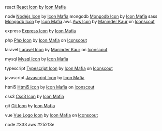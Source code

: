 react
<a href="https://iconscout.com/icon/react-3" target="_blank">React Icon</a> by <a href="https://iconscout.com/contributors/icon-mafia" target="_blank">Icon Mafia</a>

node
<a href="https://iconscout.com/icon/nodejs-2" target="_blank">Nodejs Icon</a> by <a href="https://iconscout.com/contributors/icon-mafia" target="_blank">Icon Mafia</a>
mongodb
<a href="https://iconscout.com/icon/mongodb-4" target="_blank">Mongodb Icon</a> by <a href="https://iconscout.com/contributors/icon-mafia" target="_blank">Icon Mafia</a>
sass
<a href="https://iconscout.com/icon/sass" target="_blank">Mongodb Icon</a> by <a href="https://iconscout.com/contributors/icon-mafia" target="_blank">Icon Mafia</a>
aws
<a href="https://iconscout.com/icon/aws-1869025" target="_blank">Aws Icon</a> by <a href="https://iconscout.com/contributors/maninderkaur">Maninder Kaur</a> on <a href="https://iconscout.com">Iconscout</a>

express
<a href="https://iconscout.com/icon/express-8" target="_blank">Express Icon</a> by <a href="https://iconscout.com/contributors/icon-mafia" target="_blank">Icon Mafia</a>

php
<a href="https://iconscout.com/icons/php" target="_blank">Php Icon</a> by <a href="https://iconscout.com/contributors/icon-mafia">Icon Mafia</a> on <a href="https://iconscout.com">Iconscout</a>

laravel
<a href="https://iconscout.com/icons/laravel" target="_blank">Laravel Icon</a> by <a href="https://iconscout.com/contributors/maninderkaur">Maninder Kaur</a> on <a href="https://iconscout.com">Iconscout</a>

mysql
<a href="https://iconscout.com/icons/mysql" target="_blank">Mysql Icon</a> by <a href="https://iconscout.com/contributors/icon-mafia" target="_blank">Icon Mafia</a>

typescript
<a href="https://iconscout.com/icons/typescript" target="_blank">Typescript Icon</a> by <a href="https://iconscout.com/contributors/icon-mafia">Icon Mafia</a> on <a href="https://iconscout.com">Iconscout</a>

javascript
<a href="https://iconscout.com/icons/javascript" target="_blank">Javascript Icon</a> by <a href="https://iconscout.com/contributors/icon-mafia" target="_blank">Icon Mafia</a>

html5
<a href="https://iconscout.com/icons/html5" target="_blank">Html5 Icon</a> by <a href="https://iconscout.com/contributors/icon-mafia">Icon Mafia</a> on <a href="https://iconscout.com">Iconscout</a>

css3
<a href="https://iconscout.com/icons/css3" target="_blank">Css3 Icon</a> by <a href="https://iconscout.com/contributors/icon-mafia" target="_blank">Icon Mafia</a>

git
<a href="https://iconscout.com/icons/git" target="_blank">Git Icon</a> by <a href="https://iconscout.com/contributors/icon-mafia" target="_blank">Icon Mafia</a>

vue
<a href="https://iconscout.com/icons/vue" target="_blank">Vue Logo Icon</a> by <a href="https://iconscout.com/contributors/icon-mafia">Icon Mafia</a> on <a href="https://iconscout.com">Iconscout</a>

node #333
aws #252f3e
